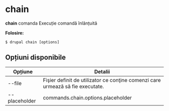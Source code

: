 # chain
**chain** comanda Execuție comandă înlănțuită

**Folosire:**
```
$ drupal chain [options] 
```

## Opțiuni disponibile
Opțiune | Detalii
-------|-------------
--file | Fişier definit de utilizator ce conţine comenzi care urmează să fie executate.
--placeholder | commands.chain.options.placeholder
